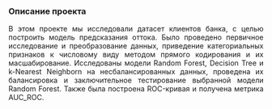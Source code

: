 ### Описание проекта
<p align="justify">
В этом проекте мы исследовали датасет клиентов банка, с целью построить модель предсказания оттока. Было проведено первичное исследование и преобразование данных, приведение категориальных признаков к числовому виду методом прямого кодирования и их масшабирование. Исследованы модели Random Forest, Decision Tree и k-Nearest Neighborn на несбалансированных данных, проведена их балансировка и заключительное тестирование выбранной модели Random Forest. Также была построена ROC-кривая и получена метрика AUC_ROC.
</p>